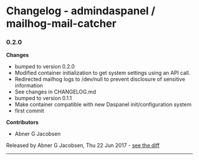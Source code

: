 # Changelog - admindaspanel / mailhog-mail-catcher

### 0.2.0
__Changes__

- bumped to version 0.2.0
- Modified container initialization to get system settings using an API call.
- Redirected mailhog logs to /dev/null to prevent disclosure of sensitive information
- See changes in CHANGELOG.md
- bumped to version 0.1.1
- Make container compatible with new Daspanel init/configuration system
- first commit

__Contributors__

- Abner G Jacobsen

Released by Abner G Jacobsen, Thu 22 Jun 2017 -
[see the diff](https://github.com/admindaspanel/mailhog-mail-catcher/compare/1aaf2b50a1309e9db8ff3c015a56569102dce3b1...0.2.0#diff)
______________


